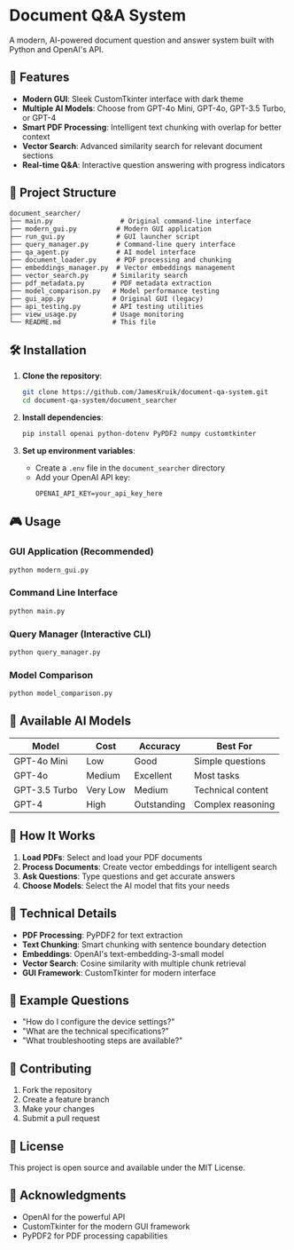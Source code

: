# Document Q&A System

A modern, AI-powered document question and answer system built with Python and OpenAI's API.

## 🚀 Features

- **Modern GUI**: Sleek CustomTkinter interface with dark theme
- **Multiple AI Models**: Choose from GPT-4o Mini, GPT-4o, GPT-3.5 Turbo, or GPT-4
- **Smart PDF Processing**: Intelligent text chunking with overlap for better context
- **Vector Search**: Advanced similarity search for relevant document sections
- **Real-time Q&A**: Interactive question answering with progress indicators

## 📁 Project Structure

```
document_searcher/
├── main.py                 # Original command-line interface
├── modern_gui.py          # Modern GUI application
├── run_gui.py             # GUI launcher script
├── query_manager.py       # Command-line query interface
├── qa_agent.py            # AI model interface
├── document_loader.py     # PDF processing and chunking
├── embeddings_manager.py  # Vector embeddings management
├── vector_search.py      # Similarity search
├── pdf_metadata.py       # PDF metadata extraction
├── model_comparison.py   # Model performance testing
├── gui_app.py            # Original GUI (legacy)
├── api_testing.py        # API testing utilities
├── view_usage.py         # Usage monitoring
└── README.md             # This file
```

## 🛠️ Installation

1. **Clone the repository**:
   ```bash
   git clone https://github.com/JamesKruik/document-qa-system.git
   cd document-qa-system/document_searcher
   ```

2. **Install dependencies**:
   ```bash
   pip install openai python-dotenv PyPDF2 numpy customtkinter
   ```

3. **Set up environment variables**:
   - Create a `.env` file in the `document_searcher` directory
   - Add your OpenAI API key:
     ```
     OPENAI_API_KEY=your_api_key_here
     ```

## 🎮 Usage

### **GUI Application (Recommended)**
```bash
python modern_gui.py
```

### **Command Line Interface**
```bash
python main.py
```

### **Query Manager (Interactive CLI)**
```bash
python query_manager.py
```

### **Model Comparison**
```bash
python model_comparison.py
```

## 🤖 Available AI Models

| Model | Cost | Accuracy | Best For |
|-------|------|----------|----------|
| GPT-4o Mini | Low | Good | Simple questions |
| GPT-4o | Medium | Excellent | Most tasks |
| GPT-3.5 Turbo | Very Low | Medium | Technical content |
| GPT-4 | High | Outstanding | Complex reasoning |

## 📖 How It Works

1. **Load PDFs**: Select and load your PDF documents
2. **Process Documents**: Create vector embeddings for intelligent search
3. **Ask Questions**: Type questions and get accurate answers
4. **Choose Models**: Select the AI model that fits your needs

## 🔧 Technical Details

- **PDF Processing**: PyPDF2 for text extraction
- **Text Chunking**: Smart chunking with sentence boundary detection
- **Embeddings**: OpenAI's text-embedding-3-small model
- **Vector Search**: Cosine similarity with multiple chunk retrieval
- **GUI Framework**: CustomTkinter for modern interface

## 📝 Example Questions

- "How do I configure the device settings?"
- "What are the technical specifications?"
- "What troubleshooting steps are available?"

## 🤝 Contributing

1. Fork the repository
2. Create a feature branch
3. Make your changes
4. Submit a pull request

## 📄 License

This project is open source and available under the MIT License.

## 🙏 Acknowledgments

- OpenAI for the powerful API
- CustomTkinter for the modern GUI framework
- PyPDF2 for PDF processing capabilities
